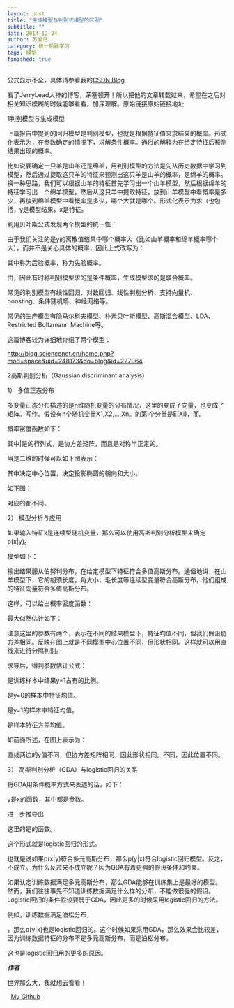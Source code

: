 ```yaml
---
layout: post
title: "生成模型与判别式模型的区别"
subtitle: ""
date: 2014-12-24
author: 苏爱马
category: 统计机器学习
tags: 模型
finished: true
---
```


公式显示不全，具体请参看我的[CSDN Blog](https://blog.csdn.net/SuNoob/article/details/49453833)


看了JerryLead大神的博客，茅塞顿开！所以把他的文章转载过来，希望在之后对相关知识模糊的时候能够看看，加深理解。原始链接原始链接地址





1判别模型与生成模型



上篇报告中提到的回归模型是判别模型，也就是根据特征值来求结果的概率。形式化表示为，在参数确定的情况下，求解条件概率。通俗的解释为在给定特征后预测结果出现的概率。

比如说要确定一只羊是山羊还是绵羊，用判别模型的方法是先从历史数据中学习到模型，然后通过提取这只羊的特征来预测出这只羊是山羊的概率，是绵羊的概率。换一种思路，我们可以根据山羊的特征首先学习出一个山羊模型，然后根据绵羊的特征学习出一个绵羊模型。然后从这只羊中提取特征，放到山羊模型中看概率是多少，再放到绵羊模型中看概率是多少，哪个大就是哪个。形式化表示为求（也包括，y是模型结果，x是特征。

利用贝叶斯公式发现两个模型的统一性：



由于我们关注的是y的离散值结果中哪个概率大（比如山羊概率和绵羊概率哪个大），而并不是关心具体的概率，因此上式改写为：



其中称为后验概率，称为先验概率。

由，因此有时称判别模型求的是条件概率，生成模型求的是联合概率。

常见的判别模型有线性回归、对数回归、线性判别分析、支持向量机、boosting、条件随机场、神经网络等。

常见的生产模型有隐马尔科夫模型、朴素贝叶斯模型、高斯混合模型、LDA、Restricted Boltzmann Machine等。

这篇博客较为详细地介绍了两个模型：

http://blog.sciencenet.cn/home.php?mod=space&uid=248173&do=blog&id=227964

2高斯判别分析（Gaussian discriminant analysis）

1） 多值正态分布

多变量正态分布描述的是n维随机变量的分布情况，这里的变成了向量，也变成了矩阵。写作。假设有n个随机变量X1,X2,…,Xn。的第i个分量是E(Xi)，而。

概率密度函数如下：



其中|是的行列式，是协方差矩阵，而且是对称半正定的。

当是二维的时候可以如下图表示：



其中决定中心位置，决定投影椭圆的朝向和大小。

如下图：



对应的都不同。

2） 模型分析与应用

如果输入特征x是连续型随机变量，那么可以使用高斯判别分析模型来确定p(x|y)。

模型如下：



输出结果服从伯努利分布，在给定模型下特征符合多值高斯分布。通俗地讲，在山羊模型下，它的胡须长度，角大小，毛长度等连续型变量符合高斯分布，他们组成的特征向量符合多值高斯分布。

这样，可以给出概率密度函数：



最大似然估计如下：



注意这里的参数有两个，表示在不同的结果模型下，特征均值不同，但我们假设协方差相同。反映在图上就是不同模型中心位置不同，但形状相同。这样就可以用直线来进行分隔判别。

求导后，得到参数估计公式：



是训练样本中结果y=1占有的比例。

是y=0的样本中特征均值。

是y=1的样本中特征均值。

是样本特征方差均值。

如前面所述，在图上表示为：



直线两边的y值不同，但协方差矩阵相同，因此形状相同。不同，因此位置不同。

3） 高斯判别分析（GDA）与logistic回归的关系

将GDA用条件概率方式来表述的话，如下：



y是x的函数，其中都是参数。

进一步推导出



这里的是的函数。

这个形式就是logistic回归的形式。

也就是说如果p(x|y)符合多元高斯分布，那么p(y|x)符合logistic回归模型。反之，不成立。为什么反过来不成立呢？因为GDA有着更强的假设条件和约束。

如果认定训练数据满足多元高斯分布，那么GDA能够在训练集上是最好的模型。然而，我们往往事先不知道训练数据满足什么样的分布，不能做很强的假设。Logistic回归的条件假设要弱于GDA，因此更多的时候采用logistic回归的方法。

例如，训练数据满足泊松分布，

，那么p(y|x)也是logistic回归的。这个时候如果采用GDA，那么效果会比较差，因为训练数据特征的分布不是多元高斯分布，而是泊松分布。

这也是logistic回归用的更多的原因。



***作者***

世界那么大，我就想去看看！

<i class="fa fa-github"></i>&nbsp;&nbsp;[My Github](https://github.com/YaakovSu)



